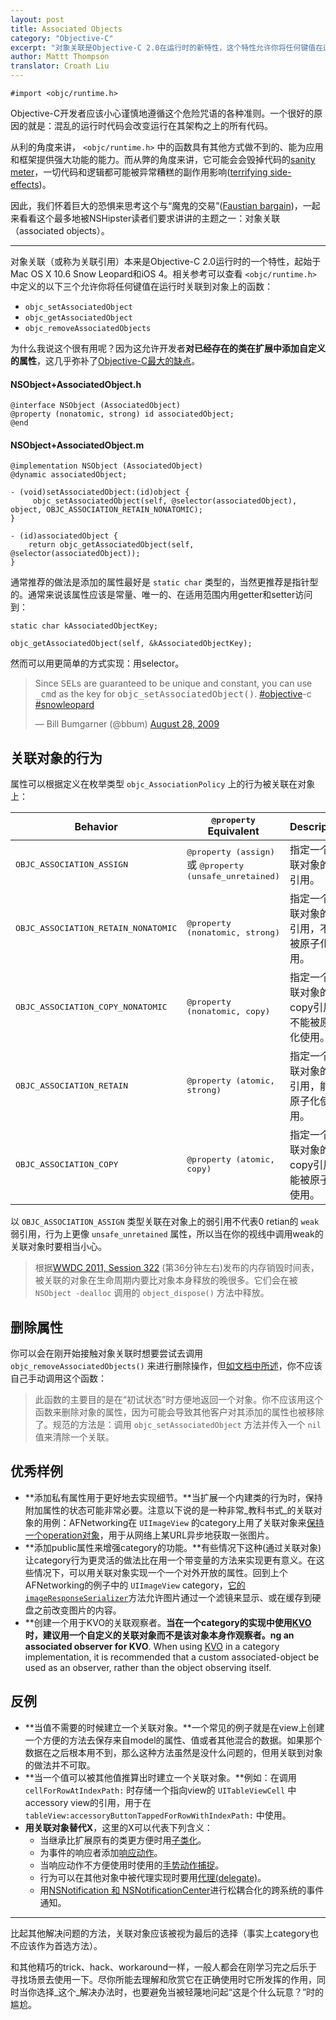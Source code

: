 ```yaml
---
layout: post
title: Associated Objects
category: "Objective-C"
excerpt: "对象关联是Objective-C 2.0在运行时的新特性，这个特性允许你将任何键值在运行时关联到对象上。对象关联是黑暗符咒一样，应该和其他来自objc/runtime.h的函数一样被小心谨慎地对待"
author: Mattt Thompson
translator: Croath Liu
---
```


~~~{objective-c}
#import <objc/runtime.h>
~~~

Objective-C开发者应该小心谨慎地遵循这个危险咒语的各种准则。一个很好的原因的就是：混乱的运行时代码会改变运行在其架构之上的所有代码。

从利的角度来讲， `<objc/runtime.h>` 中的函数具有其他方式做不到的、能为应用和框架提供强大功能的能力。而从弊的角度来讲，它可能会会毁掉代码的[sanity meter](http://en.wikipedia.org/wiki/Eternal_Darkness:_Sanity's_Requiem#Sanity_effects)，一切代码和逻辑都可能被异常糟糕的副作用影响([terrifying side-effects](http://www.youtube.com/watch?v=RSXcajQnasc#t=0m30s))。

因此，我们怀着巨大的恐惧来思考这个与“魔鬼的交易”([Faustian bargain](http://en.wikipedia.org/wiki/Deal_with_the_Devil))，一起来看看这个最多地被NSHipster读者们要求讲讲的主题之一：对象关联（associated objects）。

* * *

对象关联（或称为关联引用）本来是Objective-C 2.0运行时的一个特性，起始于Mac OS X 10.6 Snow Leopard和iOS 4。相关参考可以查看 `<objc/runtime.h>` 中定义的以下三个允许你将任何键值在运行时关联到对象上的函数：

- `objc_setAssociatedObject`
- `objc_getAssociatedObject`
- `objc_removeAssociatedObjects`

为什么我说这个很有用呢？因为这允许开发者**对已经存在的类在扩展中添加自定义的属性**，这几乎弥补了[Objective-C最大的缺点](https://developer.apple.com/library/ios/documentation/cocoa/conceptual/ProgrammingWithObjectiveC/CustomizingExistingClasses/CustomizingExistingClasses.html)。

#### NSObject+AssociatedObject.h

~~~{objective-c}
@interface NSObject (AssociatedObject)
@property (nonatomic, strong) id associatedObject;
@end
~~~

#### NSObject+AssociatedObject.m

~~~{objective-c}
@implementation NSObject (AssociatedObject)
@dynamic associatedObject;

- (void)setAssociatedObject:(id)object {
     objc_setAssociatedObject(self, @selector(associatedObject), object, OBJC_ASSOCIATION_RETAIN_NONATOMIC);
}

- (id)associatedObject {
    return objc_getAssociatedObject(self, @selector(associatedObject));
}
~~~

通常推荐的做法是添加的属性最好是 `static char` 类型的，当然更推荐是指针型的。通常来说该属性应该是常量、唯一的、在适用范围内用getter和setter访问到：

~~~{objective-c}
static char kAssociatedObjectKey;

objc_getAssociatedObject(self, &kAssociatedObjectKey);
~~~

然而可以用更简单的方式实现：用selector。

<blockquote class="twitter-tweet" lang="en"><p>Since <tt>SEL</tt>s are guaranteed to be unique and constant, you can use <tt>_cmd</tt> as the key for <tt>objc_setAssociatedObject()</tt>. <a href="https://twitter.com/search?q=%23objective&amp;src=hash">#objective</a>-c <a href="https://twitter.com/search?q=%23snowleopard&amp;src=hash">#snowleopard</a></p>&mdash; Bill Bumgarner (@bbum) <a href="https://twitter.com/bbum/statuses/3609098005">August 28, 2009</a></blockquote>
<script async src="//platform.twitter.com/widgets.js" charset="utf-8"></script>

## 关联对象的行为

属性可以根据定义在枚举类型 `objc_AssociationPolicy` 上的行为被关联在对象上：

<table>
    <thead>
        <tr>
            <th>Behavior</th>
            <th><tt>@property</tt> Equivalent</th>
            <th>Description</th>
        </tr>
    </thead>
    <tbody>
        <tr>
            <td>
                <tt>OBJC_ASSOCIATION_ASSIGN</tt>
            </td>
            <td>
                <tt>@property (assign)</tt> 或 <tt>@property (unsafe_unretained)</tt>
            </td>
            <td>
                指定一个关联对象的弱引用。
            </td>
        </tr>
        <tr>
            <td>
                <tt>OBJC_ASSOCIATION_RETAIN_NONATOMIC</tt>
            </td>
            <td>
                <tt>@property (nonatomic, strong)</tt>
            </td>
            <td>
                指定一个关联对象的强引用，不能被原子化使用。
            </td>
        </tr>
        <tr>
            <td>
                <tt>OBJC_ASSOCIATION_COPY_NONATOMIC</tt>
            </td>
            <td>
                <tt>@property (nonatomic, copy)</tt>
            </td>
            <td>
                指定一个关联对象的copy引用，不能被原子化使用。
            </td>
        </tr>
        <tr>
            <td>
                <tt>OBJC_ASSOCIATION_RETAIN</tt>
            </td>
            <td>
                <tt>@property (atomic, strong)</tt>
            </td>
            <td>
                指定一个关联对象的强引用，能被原子化使用。
            </td>
        </tr>
        <tr>
            <td>
                <tt>OBJC_ASSOCIATION_COPY</tt>
            </td>
            <td>
                <tt>@property (atomic, copy)</tt>
            </td>
            <td>
                指定一个关联对象的copy引用，能被原子化使用。
            </td>
        </tr>
    </tbody>
</table>

以 `OBJC_ASSOCIATION_ASSIGN` 类型关联在对象上的弱引用不代表0 retian的 `weak` 弱引用，行为上更像 `unsafe_unretained` 属性，所以当在你的视线中调用weak的关联对象时要相当小心。

> 根据[WWDC 2011, Session 322](https://developer.apple.com/videos/wwdc/2011/#322-video) (第36分钟左右)发布的内存销毁时间表，被关联的对象在生命周期内要比对象本身释放的晚很多。它们会在被 `NSObject -dealloc` 调用的 `object_dispose()` 方法中释放。

## 删除属性

你可以会在刚开始接触对象关联时想要尝试去调用 `objc_removeAssociatedObjects()` 来进行删除操作，但[如文档中所述](https://developer.apple.com/library/mac/documentation/Cocoa/Reference/ObjCRuntimeRef/Reference/reference.html#//apple_ref/c/func/objc_removeAssociatedObjects)，你不应该自己手动调用这个函数：

> 此函数的主要目的是在“初试状态”时方便地返回一个对象。你不应该用这个函数来删除对象的属性，因为可能会导致其他客户对其添加的属性也被移除了。规范的方法是：调用 `objc_setAssociatedObject` 方法并传入一个 `nil` 值来清除一个关联。

## 优秀样例

- **添加私有属性用于更好地去实现细节。**当扩展一个内建类的行为时，保持附加属性的状态可能非常必要。注意以下说的是一种非常_教科书式_的关联对象的用例：AFNetworking在 `UIImageView` 的category上用了关联对象来[保持一个operation对象](https://github.com/AFNetworking/AFNetworking/blob/2.1.0/UIKit%2BAFNetworking/UIImageView%2BAFNetworking.m#L57-L63)，用于从网络上某URL异步地获取一张图片。
- **添加public属性来增强category的功能。**有些情况下这种(通过关联对象)让category行为更灵活的做法比在用一个带变量的方法来实现更有意义。在这些情况下，可以用关联对象实现一个一个对外开放的属性。回到上个AFNetworking的例子中的 `UIImageView` category，[它的 `imageResponseSerializer`](https://github.com/AFNetworking/AFNetworking/blob/2.1.0/UIKit%2BAFNetworking/UIImageView%2BAFNetworking.h#L60-L65)方法允许图片通过一个滤镜来显示、或在缓存到硬盘之前改变图片的内容。
- **创建一个用于KVO的关联观察者。**当在一个category的实现中使用[KVO](http://nshipster.com/key-value-observing/)时，建议用一个自定义的关联对象而不是该对象本身作观察者。ng an associated observer for KVO**. When using [KVO](http://nshipster.com/key-value-observing/) in a category implementation, it is recommended that a custom associated-object be used as an observer, rather than the object observing itself.

## 反例

- **当值不需要的时候建立一个关联对象。**一个常见的例子就是在view上创建一个方便的方法去保存来自model的属性、值或者其他混合的数据。如果那个数据在之后根本用不到，那么这种方法虽然是没什么问题的，但用关联到对象的做法并不可取。
- **当一个值可以被其他值推算出时建立一个关联对象。**例如：在调用 `cellForRowAtIndexPath:` 时存储一个指向view的 `UITableViewCell` 中accessory view的引用，用于在 `tableView:accessoryButtonTappedForRowWithIndexPath:` 中使用。
- **用关联对象替代X**，这里的X可以代表下列含义：
    - 当继承比扩展原有的类更方便时用[子类化](https://developer.apple.com/library/ios/documentation/cocoa/conceptual/ProgrammingWithObjectiveC/CustomizingExistingClasses/CustomizingExistingClasses.html)。
    - 为事件的响应者添加[响应动作](https://developer.apple.com/library/ios/documentation/general/conceptual/Devpedia-CocoaApp/TargetAction.html)。
    - 当响应动作不方便使用时使用的[手势动作捕捉](https://developer.apple.com/library/ios/documentation/EventHandling/Conceptual/EventHandlingiPhoneOS/GestureRecognizer_basics/GestureRecognizer_basics.html)。
    - 行为可以在其他对象中被代理实现时要用[代理(delegate)](https://developer.apple.com/library/ios/documentation/general/conceptual/DevPedia-CocoaCore/Delegation.html)。
    - 用[NSNotification 和 NSNotificationCenter](http://nshipster.com/nsnotification-and-nsnotificationcenter/)进行松耦合化的跨系统的事件通知。
* * *

比起其他解决问题的方法，关联对象应该被视为最后的选择（事实上category也不应该作为首选方法）。

和其他精巧的trick、hack、workaround一样，一般人都会在刚学习完之后乐于寻找场景去使用一下。尽你所能去理解和欣赏它在正确使用时它所发挥的作用，同时当你选择_这个_解决办法时，也要避免当被轻蔑地问起“这是个什么玩意？”时的尴尬。
